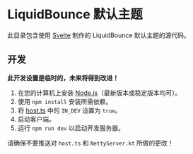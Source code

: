 # LiquidBounce 默认主题

此目录包含使用 [Svelte](https://svelte.dev/) 制作的 LiquidBounce 默认主题的源代码。

## 开发

**此开发设置是临时的，未来将得到改进！**

1. 在您的计算机上安装 [Node.js](https://nodejs.org/en)（最新版本或稳定版本均可）。
2. 使用 `npm install` 安装所需依赖。
3. 将 [host.ts](https://github.com/CCBlueX/LiquidBounce/blob/nextgen/src-theme/src/integration/host.ts) 中的 `IN_DEV` 设置为 `true`。
4. 启动客户端。
5. 运行 `npm run dev` 以启动开发服务器。

请确保不要推送对 `host.ts` 和 `NettyServer.kt` 所做的更改！
